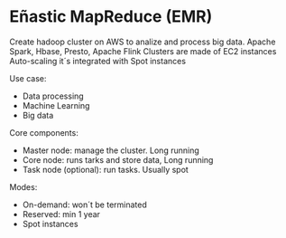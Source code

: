 
# Eñastic MapReduce (EMR)

Create hadoop cluster on AWS to analize and process big data. Apache Spark, Hbase, Presto, Apache Flink
Clusters are made of EC2 instances
Auto-scaling
it´s integrated with Spot instances

Use case:
- Data processing
- Machine Learning
- Big data

Core components:
- Master node: manage the cluster. Long running
- Core node: runs tarks and store data, Long running
- Task node (optional): run tasks. Usually spot

Modes: 
- On-demand: won´t be terminated
- Reserved: min 1 year 
- Spot instances
